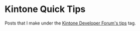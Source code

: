 # Kintone Quick Tips

Posts that I make under the [Kintone Developer Forum's tips](https://forum.kintone.dev/tag/tips) tag.
